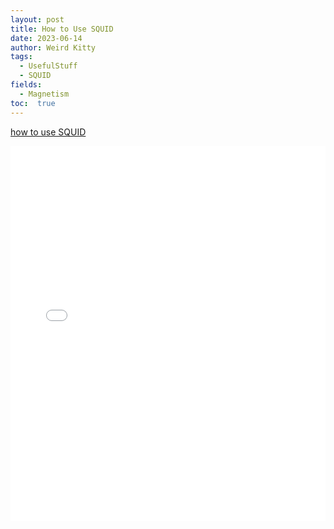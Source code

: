 ```yaml
---
layout: post
title: How to Use SQUID
date: 2023-06-14
author: Weird Kitty
tags: 
  - UsefulStuff 
  - SQUID
fields: 
  - Magnetism
toc:  true
---
```

[how to use SQUID](/squid.pdf)

<div style="width: 100%; height: 600px;">
  <iframe src="/squid.pdf" width="100%" height="100%" frameborder="0" allowfullscreen></iframe>
</div>


